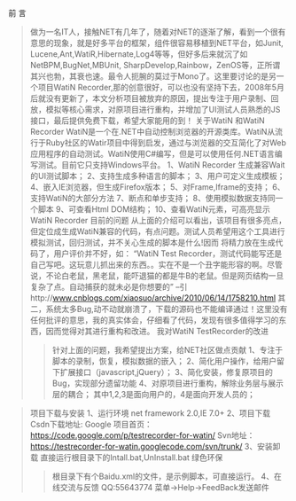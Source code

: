 前   言
> 做为一名IT人，接触NET有几年了，随着对NET的逐渐了解，看到一个很有意思的现象，就是好多平台的框架，组件很容易移植到NET平台，如Junit, Lucene,Ant,WatiR,Hibernate,Log4等等，但好多后来就沉了如NetBPM,BugNet,MBUnit, SharpDevelop,Rainbow，ZenOS等，正所谓其兴也勃，其衰也速。最令人扼腕的莫过于Mono了。这里要讨论的是另一个项目WatiN Recorder,那的创意很好，可以也没有坚持下去，2008年5月后就没有更新了，本文分析项目被放弃的原因，提出专注于用户录制、回放，模拟等核心需求，对原项目进行重构，并增加了UI测试人员熟悉的JS接口，最后提供免费下载，希望大家能用的到！
关于WatiN 和WatiN Recorder
> WatiN是一个在.NET中自动控制浏览器的开源类库。WatiN从流行于Ruby社区的Watir项目中得到启发，通过与浏览器的交互简化了对Web应用程序的自动测试。WatiN使用C#编写，但是可以使用任何.NET语言编写测试。目前它只支持Windows平台。
1、WatiN Recorder 生成兼容Wait的UI测试脚本；
2、支持生成多种语言的脚本；
3、用户可定义生成模板；
4、嵌入IE浏览器，但生成Firefox版本；
5、对Frame,Iframe的支持；
6、支持WatiN的大部分方法
7、断点和单步支持；
8、使用模拟数据支持同一个脚本
9、可查看Html DOM结构；
10、查看WatiN元素，可高亮显示
WatiN Recorder 目前的问题
> 从上面的介绍可以看出，该项目有很多亮点，但定位成生成WatiN兼容的代码，有点问题。测试人员希望用这个工具进行模拟测试，回归测试，并不关心生成的脚本是什么!因而
将精力放在生成代码了，用户评价并不好，如：
> “WatiN Test Recorder，测试代码能写还是自己写吧。这玩意儿抓出来的东西。。实在不是一个丑字能形容的啊。尽管说，不论白老鼠，黑老鼠，能吓退猫的都是牛B的老鼠。但是网页结构一旦复杂了点。自动捕获的就未必是你想要的”
> –引http://www.cnblogs.com/xiaosuo/archive/2010/06/14/1758210.html
其二，系统太多Bug,动不动就崩溃了，下载的源码也不能编译通过！这里没有任何批评的意思，我的真实体会，仔细看了代码，发现有很多值得学习的东西，因而觉得对其进行重构和改进。
我对WatiN TestRecorder的改进
> > 针对上面的问题，我希望提出方案，给NET社区做点贡献
1、专注于脚本的录制，恢复，模拟数据的嵌入；
2、简化用户操作，给用户留下扩展接口（javascript,jQuery）；
3、简化安装，修复原项目的Bug，实现部分遗留功能
4、对原项目进行重构，解除业务层与展示层的耦合；
其中1,2,3是面向用户的，4是面向开发人员的；


> 项目下载与安装
1、运行环境 net framework 2.0,IE 7.0+
2、项目下载
Csdn下载地址:
Google 项目首页：https://code.google.com/p/testrecorder-for-watin/
Svn地址：https://testrecorder-for-watin.googlecode.com/svn/trunk/
3、安装卸载 直接运行根目录下的Intall.bat,UnInstall.bat 绿色环保
> > 根目录下有个Baidu.xml的文件，是示例脚本，可直接运行。
4、在线交流与反馈 QQ:55643774  菜单->Help->FeedBack发送邮件